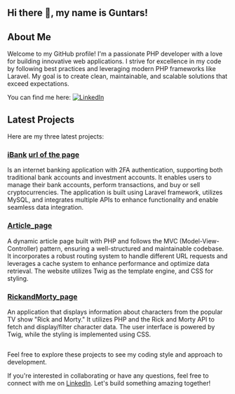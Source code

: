 ## Hi there 👋, my name is Guntars!

## About Me
Welcome to my GitHub profile! I'm a passionate PHP developer with a love for building innovative web applications. I strive for excellence in my code by following best practices and leveraging modern PHP frameworks like Laravel. My goal is to create clean, maintainable, and scalable solutions that exceed expectations.

You can find me here:
[![LinkedIn](https://img.shields.io/badge/-LinkedIn-blue?style=flat-square&logo=linkedin&logoColor=white)](https://www.linkedin.com/in/guntarsvaivods/)

## Latest Projects
Here are my three latest projects:

### [iBank](https://github.com/Guntars123/iBank)  [url of the page](https://ib-project-1.000webhostapp.com)
Is an internet banking application with 2FA authentication, supporting both
traditional bank accounts and investment accounts. It enables users to manage their
bank accounts, perform transactions, and buy or sell cryptocurrencies. The application
is built using Laravel framework, utilizes MySQL, and integrates multiple APIs to
enhance functionality and enable seamless data integration.

### [Article_page](https://github.com/Guntars123/ArticlePage)
A dynamic article page built with PHP and follows the MVC (Model-View-Controller) pattern, ensuring a well-structured and maintainable codebase. It incorporates a robust routing system to handle different URL requests and leverages a cache system to enhance performance and optimize data retrieval.
The website utilizes Twig as the template engine, and CSS for styling.

### [RickandMorty_page](https://github.com/Guntars123/RickandMorty)
An application that displays information about characters from the popular TV show "Rick and Morty." It utilizes PHP and the Rick and Morty API to fetch and display/filter character data. The user interface is powered by Twig, while the styling is implemented using CSS.

##
Feel free to explore these projects to see my coding style and approach to development.

If you're interested in collaborating or have any questions, feel free to connect with me on [LinkedIn](https://www.linkedin.com/in/guntarsvaivods/). Let's build something amazing together!
